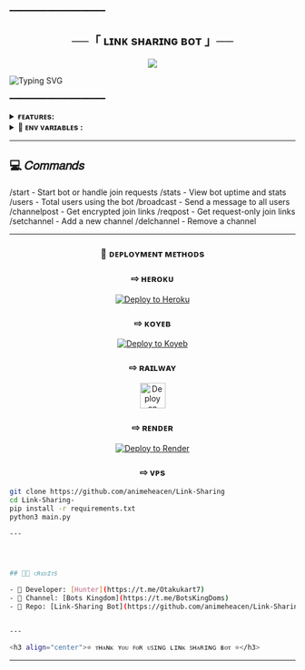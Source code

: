 ━━━━━━━━━━━━━━━━━━━━

<h2 align="center">
    ──「 ʟɪɴᴋ sʜᴀʀɪɴɢ ʙᴏᴛ 」──
</h2>

<p align="center">
  <img src="https://graph.org/file/8581e33195ed8183a3253.jpg">
</p>

![Typing SVG](https://readme-typing-svg.herokuapp.com/?lines=Secure+Link+Sharing+!;Created+by+Hunter!;Protect+Your+Channel+From+Strikes!)

━━━━━━━━━━━━━━━━━━━━

<details><summary><b>ғᴇᴀᴛᴜʀᴇs:</b></summary>

• <b>Secure Invite Links:</b> Share encrypted join links with limited time validity  
• <b>Join Request Links:</b> Request-only invite system to avoid unwanted users  
• <b>Broadcast System:</b> Send messages/media to all users with `/broadcast`  
• <b>User Analytics:</b> Track total users via `/users`  
• <b>Spam Control:</b> Automatic ban on message spammers  
• <b>Multiple Deployment Options:</b> Easily deploy on Heroku, Render, Koyeb, or Railway  
• <b>Admin Panel:</b> Admin-only control on link creation and channel assignment  

<b>✨ More enhancements coming soon...</b>
</details>

<details><summary><b>🔐 ᴇɴᴠ ᴠᴀʀɪᴀʙʟᴇs :</b></summary>

## Required Variables
* `API_HASH` – Your API Hash from [my.telegram.org](https://my.telegram.org)
* `APP_ID` – Your App ID from [my.telegram.org](https://my.telegram.org)
* `TG_BOT_TOKEN` – Bot token from [@BotFather](https://t.me/BotFather)
* `OWNER_ID` – Your Telegram numeric user ID
* `DATABASE_URL` – Your MongoDB URI
* `DATABASE_NAME` – Your MongoDB Database name
* `PORT` – Port for the web server (e.g. 8080)
* `ADMINS` – Optional space-separated admin IDs

</details>

---

## 💻 𝐶𝑜𝑚𝑚𝑎𝑛𝑑𝑠

/start - Start bot or handle join requests 
/stats - View bot uptime and stats /users - Total users using the bot /broadcast - Send a message to all users 
/channelpost - Get encrypted join links 
/reqpost - Get request-only join links 
/setchannel - Add a new channel /delchannel - Remove a channel

---

<h3 align="center">🚀 ᴅᴇᴘʟᴏʏᴍᴇɴᴛ ᴍᴇᴛʜᴏᴅs</h3>

<h3 align="center">⇨ ʜᴇʀᴏᴋᴜ</h3>
<p align="center">
  <a href="https://heroku.com/deploy?template=https://github.com/animeheacen/Link-Sharing">
    <img src="https://www.herokucdn.com/deploy/button.svg" alt="Deploy to Heroku">
  </a>
</p>

<h3 align="center">⇨ ᴋᴏʏᴇʙ</h3>
<p align="center">
  <a href="https://app.koyeb.com/deploy?type=git&repository=github.com/animeheacen/Link-Sharing&branch=main">
    <img src="https://www.koyeb.com/static/images/deploy/button.svg" alt="Deploy to Koyeb">
  </a>
</p>

<h3 align="center">⇨ ʀᴀɪʟᴡᴀʏ</h3>
<p align="center">
  <a href="https://railway.app/deploy?template=https://github.com/animeheacen/Link-Sharing">
    <img height="45px" src="https://railway.app/button.svg" alt="Deploy on Railway">
  </a>
</p>

<h3 align="center">⇨ ʀᴇɴᴅᴇʀ</h3>
<p align="center">
  <a href="https://render.com/deploy?repo=https://github.com/animeheacen/Link-Sharing">
    <img src="https://render.com/images/deploy-to-render-button.svg" alt="Deploy to Render">
  </a>
</p>

<h3 align="center">⇨ ᴠᴘs</h3>

```bash
git clone https://github.com/animeheacen/Link-Sharing
cd Link-Sharing-
pip install -r requirements.txt
python3 main.py

---




## 🧑‍💻 ᴄʀᴇᴅɪᴛs

- 👑 Developer: [Hunter](https://t.me/Otakukart7)  
- 📣 Channel: [Bots Kingdom](https://t.me/BotsKingDoms)  
- 📂 Repo: [Link-Sharing Bot](https://github.com/animeheacen/Link-Sharing-)


---

<h3 align="center">⭐ ᴛʜᴀɴᴋ ʏᴏᴜ ꜰᴏʀ ᴜꜱɪɴɢ ʟɪɴᴋ ꜱʜᴀʀɪɴɢ ʙᴏᴛ ⭐</h3>
```
---
